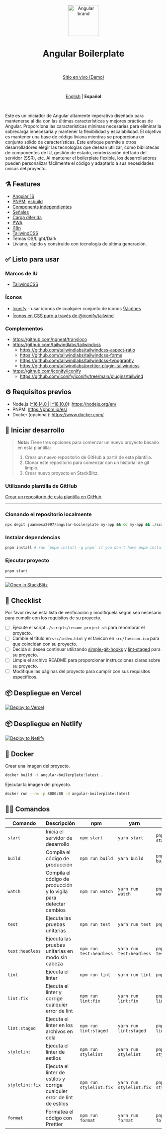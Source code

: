 <p align="center">
  <img src="https://api.iconify.design/logos:angular-icon.svg" alt="Angular brand" width="100" height="100"/>
</p>

<h1 align="center">Angular Boilerplate</h1>

<br>

<p align='center'>
  <a href="https://angularboilerplate.vercel.app/">Sitio en vivo (Demo)</a>
</p>

<br>

<p align='center'>
  <a href="https://github.com/juanmesa2097/angular-boilerplate/blob/main/README.md">English</a> |
  <strong>Español</strong> 
</p>

<br>

Este es un iniciador de Angular altamente imperativo diseñado para mantenerse al día con las últimas características y mejores prácticas de Angular. Proporciona las características mínimas necesarias para eliminar la sobrecarga innecesaria y mantener la flexibilidad y escalabilidad. El objetivo es mantener una base de código liviana mientras se proporciona un conjunto sólido de características. Este enfoque permite a otros desarrolladores elegir las tecnologías que desean utilizar, como bibliotecas de componentes de IU, gestión de estado, renderización del lado del servidor (SSR), etc. Al mantener el boilerplate flexible, los desarrolladores pueden personalizar fácilmente el código y adaptarlo a sus necesidades únicas del proyecto.

## ⚗️ Features

- [Angular 16](https://angular.io/docs)
- [PNPM](https://pnpm.io/), [esbuild](https://esbuild.github.io/)
- [Components independientes](https://angular.io/guide/standalone-components)
- [Señales](https://angular.io/guide/signals)
- [Carga diferida](https://angular.io/guide/lazy-loading-ngmodules)
- [PWA](https://angular.io/guide/service-worker-getting-started)
- [I18n](https://ngneat.github.io/transloco/)
- [TailwindCSS](https://tailwindcss.com/)
- Temas OS/Light/Dark
- Liviano, rápido y construído con tecnología de última generación.

## ✅ Listo para usar

### Marcos de IU

- [TailwindCSS](https://tailwindcss.com/)

### Íconos

- [Iconify](https://iconify.design) - usar íconos de cualquier conjunto de íconos [🔍Icônes](https://icones.netlify.app/)
- [Íconos en CSS puro a través de @iconify/tailwind](https://docs.iconify.design/usage/css/tailwind/)

### Complementos

- <https://github.com/ngneat/transloco>
- <https://github.com/tailwindlabs/tailwindcss>
  - <https://github.com/tailwindlabs/tailwindcss-aspect-ratio>
  - <https://github.com/tailwindlabs/tailwindcss-forms>
  - <https://github.com/tailwindlabs/tailwindcss-typography>
  - <https://github.com/tailwindlabs/prettier-plugin-tailwindcss>
- <https://github.com/iconify/iconify>
  - <https://github.com/iconify/iconify/tree/main/plugins/tailwind>

## ⚙ Requisitos previos

- Node.js ([^16.14.0 || ^18.10.0](https://angular.io/guide/versions)): <https://nodejs.org/en/>
- PNPM: <https://pnpm.io/es/>
- Docker (opcional): <https://www.docker.com/>

## 🏹 Iniciar desarrollo

> **Nota:**
> Tiene tres opciones para comenzar un nuevo proyecto basado en esta plantilla:
>
> 1. Crear un nuevo repositorio de GitHub a partir de esta plantilla.
> 2. Clonar este repositorio para comenzar con un historial de git limpio.
> 3. Crear nuevo proyecto en StackBlitz.

### Utilizando plantilla de GitHub

[Crear un repositorio de esta plantilla en GitHub](https://github.com/juanmesa2097/angular-boilerplate/generate).

---

### Clonando el repositorio localmente

```sh
npx degit juanmesa2097/angular-boilerplate my-app && cd my-app && ./scripts/rename_project.sh my-app
```

### Instalar dependencias

```sh
pnpm install # run `pnpm install -g pnpm` if you don't have pnpm installed
```

### Ejecutar proyecto

```sh
pnpm start
```

---

[![Open in StackBlitz](https://developer.stackblitz.com/img/open_in_stackblitz.svg)](https://analogjs.org/new)

## 📝 Checklist

Por favor revise esta lista de verificación y modifíquela según sea necesario para cumplir con los requisitos de su proyecto.

- [ ] Ejecute el script `./scripts/rename_project.sh` para renombrar el proyecto.
- [ ] Cambie el título en `src/index.html` y el favicon en `src/favicon.ico` para que coincidan con su proyecto.
- [ ] Decida si desea continuar utilizando [simple-git-hooks](https://github.com/toplenboren/simple-git-hooks) y [lint-staged](https://github.com/okonet/lint-staged) para su proyecto.
- [ ] Limpie el archivo README para proporcionar instrucciones claras sobre su proyecto.
- [ ] Modifique las páginas del proyecto para cumplir con sus requisitos específicos.

## 📦 Despliegue en Vercel

[![Deploy to Vercel](https://vercel.com/button)](https://vercel.com/new/clone?repository-url=https://github.com/juanmesa2097/angular-boilerplate)

## 📦 Despliegue en Netlify

[![Deploy to Netlify](https://www.netlify.com/img/deploy/button.svg)](https://app.netlify.com/start/deploy?repository=https://github.com/juanmesa2097/angular-boilerplate)

## 🐳 Docker

Crear una imagen del proyecto.

```sh
docker build -t angular-boilerplate:latest .
```

Ejecutar la imagen del proyecto.

```sh
docker run --rm -p 8080:80 -d angular-boilerplate:latest
```

## 🧙‍♂️ Comandos

| Comando         | Descripción                                                               | npm                     | yarn                     | pnpm                     |
| --------------- | ------------------------------------------------------------------------- | ----------------------- | ------------------------ | ------------------------ |
| `start`         | Inicia el servidor de desarrollo                                          | `npm start`             | `yarn start`             | `pnpm run start`         |
| `build`         | Compila el código de producción                                           | `npm run build`         | `yarn build`             | `pnpm run build`         |
| `watch`         | Compila el código de producción y lo vigila para detectar cambios         | `npm run watch`         | `yarn run watch`         | `pnpm run watch`         |
| `test`          | Ejecuta las pruebas unitarias                                             | `npm run test`          | `yarn run test`          | `pnpm run test`          |
| `test:headless` | Ejecuta las pruebas unitarias en modo sin cabeza                          | `npm run test:headless` | `yarn run test:headless` | `pnpm run test:headless` |
| `lint`          | Ejecuta el linter                                                         | `npm run lint`          | `yarn run lint`          | `pnpm run lint`          |
| `lint:fix`      | Ejecuta el linter y corrige cualquier error de lint                       | `npm run lint:fix`      | `yarn run lint:fix`      | `pnpm run lint:fix`      |
| `lint:staged`   | Ejecuta el linter en los archivos en cola                                 | `npm run lint:staged`   | `yarn run lint:staged`   | `pnpm run lint:staged`   |
| `stylelint`     | Ejecuta el linter de estilos                                              | `npm run stylelint`     | `yarn run stylelint`     | `pnpm run stylelint`     |
| `stylelint:fix` | Ejecuta el linter de estilos y corrige cualquier error de lint de estilos | `npm run stylelint:fix` | `yarn run stylelint:fix` | `pnpm run stylelint:fix` |
| `format`        | Formatea el código con Prettier                                           | `npm run format`        | `yarn run format`        | `pnpm run format`        |
